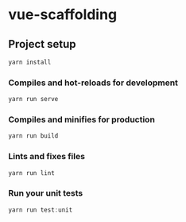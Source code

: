 # vue-scaffolding

## Project setup

```javascript
yarn install
```

### Compiles and hot-reloads for development

```javascript
yarn run serve
```

### Compiles and minifies for production

```javascript
yarn run build
```

### Lints and fixes files

```javascript
yarn run lint
```

### Run your unit tests

```javascript
yarn run test:unit
```
